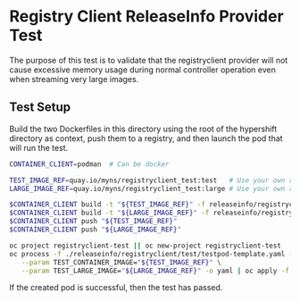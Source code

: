# Registry Client ReleaseInfo Provider Test

The purpose of this test is to validate that the registryclient provider will not cause excessive memory usage during normal controller operation even when streaming very large images.

## Test Setup

Build the two Dockerfiles in this directory using the root of the hypershift directory as context, push them to a registry, and then launch the pod that will run the test.

```sh
CONTAINER_CLIENT=podman  # Can be docker

TEST_IMAGE_REF=quay.io/myns/registryclient_test:test   # Use your own registry and namespace here
LARGE_IMAGE_REF=quay.io/myns/registryclient_test:large # Use your own registry and namespace here

$CONTAINER_CLIENT build -t "${TEST_IMAGE_REF}" -f releaseinfo/registryclient/test/Dockerfile.testdriver .
$CONTAINER_CLIENT build -t "${LARGE_IMAGE_REF}" -f releaseinfo/registryclient/test/Dockerfile.large .
$CONTAINER_CLIENT push "${TEST_IMAGE_REF}"
$CONTAINER_CLIENT push "${LARGE_IMAGE_REF}"

oc project registryclient-test || oc new-project registryclient-test
oc process -f ./releaseinfo/registryclient/test/testpod-template.yaml --local \
   --param TEST_CONTAINER_IMAGE="${TEST_IMAGE_REF}" \
   --param TEST_LARGE_IMAGE="${LARGE_IMAGE_REF}" -o yaml | oc apply -f -
```

If the created pod is successful, then the test has passed.
